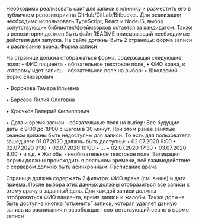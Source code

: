 Необходимо реализовать сайт для записи в клинику и разместить его в публичном
репозитории на GitHub/GitLab/Bitbucket. Для реализации необходимо использовать
TypeScript, React и NodeJS, выбор сопутствующих библиотек/фреймворков
остается за кандидатом. Также в репозитории должен быть файл README
описывающий необходимые действия для запуска.
На сайте должны быть 2 страницы: форма записи и расписание врача.
Форма записи

На странице должна отображаться форма, содержащая следующие поля:
• ФИО пациента - обязательное текстовое поле,
• ФИО врача, к которому идет запись - обязательное поле на выбор:
• Школвский Борис Елизарович

• Воронова Тамара Ильевна

• Барсова Лилия Олеговна

• Крючков Валерий Филиппович

• Дата и время записи - обязательные поля на выбор:
Все будущие даты с 9:00 до 18:00 с шагом в 30 минут. При этом ранее занятые
сеансы должны быть недоступны для записи. То есть для пользователя
зашедшего 01.07.2020 должны быть доступны:
• 02.07.2020 9:00
• 02.07.2020 9:30
• 02.07.2020 10:00
• …
• 02.07.2020 17:30
• 03.07.2020 9:00
• и т.д.
• Жалобы - необязательное текстовое поле.
Валидация формы должны происходить в реальном времени, всё взаимодействие
с сервером должно быть асинхронным.
Расписание врача

Страница должна содержать 2 фильтра: ФИО врача (см. выше) и дата приема.
После выбора этих данных должны отобразиться все записи к этому врачу в
заданный день. Для каждой записи должны отображаться ФИО пациента, время
записи и жалобы.
Также должна быть доступна кнопка “отменить” запись, которая удаляет данную
запись из расписания и освобождает соответствующий сеанс в форме записи
